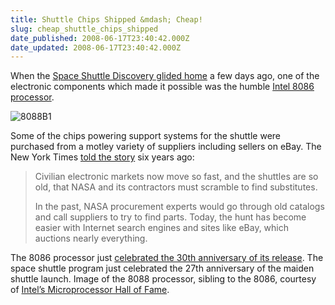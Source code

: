 ```yaml
---
title: Shuttle Chips Shipped &mdash; Cheap!
slug: cheap_shuttle_chips_shipped
date_published: 2008-06-17T23:40:42.000Z
date_updated: 2008-06-17T23:40:42.000Z
---
```


When the [Space Shuttle Discovery glided home](http://www.nasa.gov/home/hqnews/2008/jun/HQ_08150_discovery_lands.html) a few days ago, one of the electronic components which made it possible was the humble [Intel 8086 processor](http://www.cpu-world.com/CPUs/8086/).

![8088B1](https://cdn.glitch.global/d45aff89-36ba-46db-8c7c-3da7c8a93931/8088B1.jpg?v=1674625574667)

Some of the chips powering support systems for the shuttle were purchased from a motley variety of suppliers including sellers on eBay. The New York Times [told the story](http://query.nytimes.com/gst/fullpage.html?res=9A0CE2DF1739F931A25756C0A9649C8B63) six years ago:

> Civilian electronic markets now move so fast, and the shuttles are so old, that NASA and its contractors must scramble to find substitutes.
> 
> In the past, NASA procurement experts would go through old catalogs and call suppliers to try to find parts. Today, the hunt has become easier with Internet search engines and sites like eBay, which auctions nearly everything.

The 8086 processor just [celebrated the 30th anniversary of its release](https://www.pcworld.com/article/535966/article-7512.html). The space shuttle program just celebrated the 27th anniversary of the maiden shuttle launch.
Image of the 8088 processor, sibling to the 8086, courtesy of [Intel’s Microprocessor Hall of Fame](https://www.intel.com/content/www/us/en/history/virtual-vault/articles/the-8008.html).
